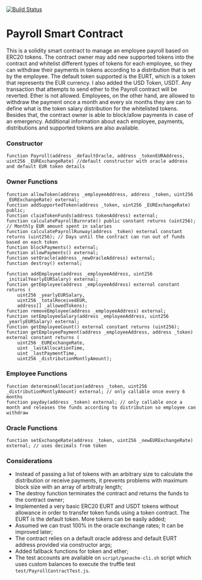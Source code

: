 [![Build Status](https://travis-ci.com/fforbeck/Payroll-SmartContract.svg?token=QwGVaghZwghs8qEgGeyu&branch=master)](https://travis-ci.com/fforbeck/Payroll-SmartContract)

# Payroll Smart Contract
This is a solidity smart contract to manage an employee payroll based on ERC20 tokens. The contract owner may
add new supported tokens into the contract and whitelist different types of tokens for each employee, so they can withdraw their payments in tokens according to a distribution that is set by the employee.
The default token supported is the EURT, which is a token that represents the EUR currency. I also added the USD Token, USDT. Any transaction that attempts to send ether to the Payroll contract will be reverted. Ether is not allowed.
Employees, on the other hand, are allowed to withdraw the payment once a month and every six months they are can to define what is the token salary distribution for the whitelisted tokens.
Besides that, the contract owner is able to block/allow payments in case of an emergency. Additional information about each employee, payments, distributions and supported tokens are also available.



### Constructor
```solidity
function Payroll(address _defaultOracle, address _tokenEURAddress, uint256 _EURExchangeRate) //default constructor with oracle address and default EUR token details
```

### Owner Functions
```solidity
function allowToken(address _employeeAddress, address _token, uint256 _EURExchangeRate) external;
function addSupportedToken(address _token, uint256 _EURExchangeRate) public;
function claimTokenFunds(address tokenAddress) external;
function calculatePayrollBurnrate() public constant returns (uint256); // Monthly EUR amount spent in salaries
function calculatePayrollRunway(address _token) external constant returns (uint256); // Days until the contract can run out of funds based on each token
function blockPayments() external;
function allowPayments() external;
function setOracle(address _newOracleAddress) external;
function destroy() external;

function addEmployee(address _employeeAddress, uint256 _initialYearlyEURSalary) external;
function getEmployee(address _employeeAddress) external constant returns (
    uint256 _yearlyEURSalary,
    uint256 _totalReceivedEUR,
    address[] _allowedTokens);
function removeEmployee(address _employeeAddress) external;
function setEmployeeSalary(address _employeeAddress, uint256 _yearlyEURSalary) external;
function getEmployeeCount() external constant returns (uint256);
function getEmployeePayment(address _employeeAddress, address _token) external constant returns (
    uint256 _EURExchangeRate,
    uint _lastAllocationTime,
    uint _lastPaymentTime,
    uint256 _distributionMontlyAmount);
```

### Employee Functions
```solidity
function determineAllocation(address _token, uint256 _distributionMontlyAmount) external; // only callable once every 6 months
function payday(address _token) external; // only callable once a month and releases the funds according to distribution so employee can withdraw
```

### Oracle Functions
```solidity
function setExchangeRate(address _token, uint256 _newEURExchangeRate) external; // uses decimals from token
```

### Considerations
 - Instead of passing a list of tokens with an arbitrary size to calculate 
 the distribution or receive payments, it prevents problems with maximum block size with an array of arbitraty length;
 - The destroy function terminates the contract and returns the funds to the contract owner;
 - Implemented a very basic ERC20 EURT and USDT tokens without allowance in order to transfer token funds using
 a token contract. The EURT is the default token. More tokens can be easily added;
 - Assumed we can trust 100% in the oracle exchange rates; It can be improved later;
 - The contract relies on a default oracle address and default EURT address provided via constructor args;
 - Added fallback functions for token and ether;
 - The test accounts are available on `script/ganache-cli.sh` script which uses custom balances to 
 execute the truffle test `test/PayrollContractTest.js`.
